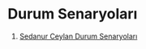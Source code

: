 <h1>Durum Senaryoları</h1>

1. [Sedanur Ceylan Durum Senaryoları](sedanur_ceylan_durum_senaryoları "Sedanur Ceylan Durum Senaryoları")
